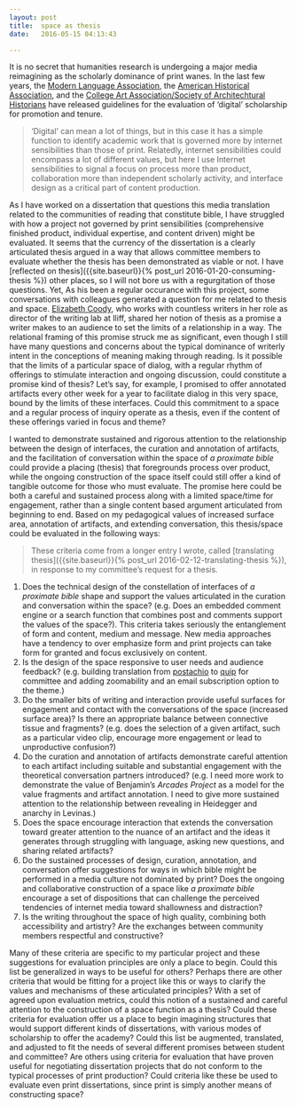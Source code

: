 ```yaml
---
layout:	post
title:	space as thesis
date:	2016-05-15 04:13:43

---
```

It is no secret that humanities research is undergoing a major media reimagining as the scholarly dominance of print wanes. In the last few years, the [Modern Language Association](https://www.mla.org/About-Us/Governance/Committees/Committee-Listings/Professional-Issues/Committee-on-Information-Technology/Guidelines-for-Evaluating-Work-in-Digital-Humanities-and-Digital-Media), the [American Historical Association](https://www.historians.org/teaching-and-learning/digital-history-resources/evaluation-of-digital-scholarship-in-history/guidelines-for-the-evaluation-of-digital-scholarship-in-history), and the [College Art Association/Society of Architechtural Historians](http://www.collegeart.org/pdf/evaluating-digital-scholarship-in-art-and-architectural-history.pdf) have released guidelines for the evaluation of ‘digital’ scholarship for promotion and tenure.

> ‘Digital’ can mean a lot of things, but in this case it has a simple function to identify academic work that is governed more by internet sensibilities than those of print. Relatedly, internet sensibilities could encompass a lot of different values, but here I use Internet sensibilities to signal a focus on process more than product, collaboration more than independent scholarly activity, and interface design as a critical part of content production.

As I have worked on a dissertation that questions this media translation related to the communities of reading that constitute bible, I have struggled with how a project not governed by print sensibilities (comprehensive finished product, individual expertise, and content driven) might be evaluated. It seems that the currency of the dissertation is a clearly articulated thesis argued in a way that allows committee members to evaluate whether the thesis has been demonstrated as viable or not. I have [reflected on thesis]({{site.baseurl}}{% post_url 2016-01-20-consuming-thesis %}) other places, so I will not bore us with a regurgitation of those questions. Yet, As his been a regular occurance with this project, some conversations with colleagues generated a question for me related to thesis and space. [Elizabeth Coody](http://ecoody.tumblr.com/), who works with countless writers in her role as director of the writing lab at Iliff, shared her notion of thesis as a promise a writer makes to an audience to set the limits of a relationship in a way. The relational framing of this promise struck me as significant, even though I still have many questions and concerns about the typical dominance of writerly intent in the conceptions of meaning making through reading. Is it possible that the limits of a particular space of dialog, with a regular rhythm of offerings to stimulate interaction and ongoing discussion, could constitute a promise kind of thesis? Let’s say, for example, I promised to offer annotated artifacts every other week for a year to facilitate dialog in this very space, bound by the limits of these interfaces. Could this commitment to a space and a regular process of inquiry operate as a thesis, even if the content of these offerings varied in focus and theme?

I wanted to demonstrate sustained and rigorous attention to the relationship between the design of interfaces, the curation and annotation of artifacts, and the facilitation of conversation within the space of *a proximate bible* could provide a placing (thesis) that foregrounds process over product, while the ongoing construction of the space itself could still offer a kind of tangible outcome for those who must evaluate. The promise here could be both a careful and sustained process along with a limited space/time for engagement, rather than a single content based argument articulated from beginning to end. Based on my pedagogical values of increased surface area, annotation of artifacts, and extending conversation, this thesis/space could be evaluated in the following ways:

> These criteria come from a longer entry I wrote, called [translating thesis]({{site.baseurl}}{% post_url 2016-02-12-translating-thesis %}), in response to my committee’s request for a thesis.

1.  Does the technical design of the constellation of interfaces of *a proximate bible* shape and support the values articulated in the curation and conversation within the space? (e.g. Does an embedded comment engine or a search function that combines post and comments support the values of the space?). This criteria takes seriously the entanglement of form and content, medium and message. New media approaches have a tendency to over emphasize form and print projects can take form for granted and focus exclusively on content.
2.  Is the design of the space responsive to user needs and audience feedback? (e.g. building translation from [postachio](postach.io) to [quip](quip.com) for committee and adding zoomability and an email subscription option to the theme.)
3.  Do the smaller bits of writing and interaction provide useful surfaces for engagement and contact with the conversations of the space (increased surface area)? Is there an appropriate balance between connective tissue and fragments? (e.g. does the selection of a given artifact, such as a particular video clip, encourage more engagement or lead to unproductive confusion?)
4.  Do the curation and annotation of artifacts demonstrate careful attention to each artifact including suitable and substantial engagement with the theoretical conversation partners introduced? (e.g. I need more work to demonstrate the value of Benjamin’s *Arcades Project* as a model for the value fragments and artifact annotation. I need to give more sustained attention to the relationship between revealing in Heidegger and anarchy in Levinas.)
5.  Does the space encourage interaction that extends the conversation toward greater attention to the nuance of an artifact and the ideas it generates through struggling with language, asking new questions, and sharing related artifacts?
6.  Do the sustained processes of design, curation, annotation, and conversation offer suggestions for ways in which bible might be performed in a media culture not dominated by print? Does the ongoing and collaborative construction of a space like *a proximate bible* encourage a set of dispositions that can challenge the perceived tendencies of internet media toward shallowness and distraction?
7.  Is the writing throughout the space of high quality, combining both accessibility and artistry? Are the exchanges between community members respectful and constructive?

Many of these criteria are specific to my particular project and these suggestions for evaluation principles are only a place to begin. Could this list be generalized in ways to be useful for others? Perhaps there are other criteria that would be fitting for a project like this or ways to clarify the values and mechanisms of these articulated principles? With a set of agreed upon evaluation metrics, could this notion of a sustained and careful attention to the construction of a space function as a thesis? Could these criteria for evaluation offer us a place to begin imagining structures that would support different kinds of dissertations, with various modes of scholarship to offer the academy? Could this list be augmented, translated, and adjusted to fit the needs of several different promises between student and committee? Are others using criteria for evaluation that have proven useful for negotiating dissertation projects that do not conform to the typical processes of print production? Could criteria like these be used to evaluate even print dissertations, since print is simply another means of constructing space?
